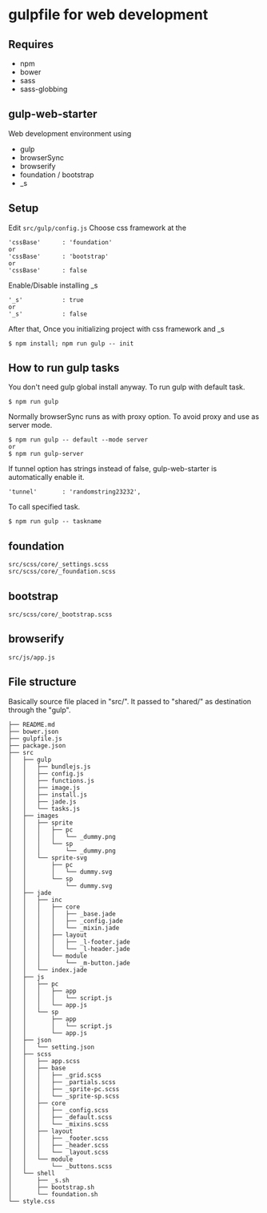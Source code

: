 # gulpfile for web development
## Requires
* npm
* bower
* sass
* sass-globbing


## gulp-web-starter
Web development environment using
* gulp
* browserSync
* browserify
* foundation / bootstrap
* _s


## Setup
Edit `src/gulp/config.js`
Choose css framework at the

    'cssBase'      : 'foundation'
    or
    'cssBase'      : 'bootstrap'
    or
    'cssBase'      : false

Enable/Disable installing _s

    '_s'           : true
    or
    '_s'           : false

After that, Once you initializing project with css framework and _s

    $ npm install; npm run gulp -- init



## How to run gulp tasks
You don't need gulp global install anyway. To run gulp with default task.

    $ npm run gulp

Normally browserSync runs as with proxy option. To avoid proxy and use as server mode.

    $ npm run gulp -- default --mode server
    or
    $ npm run gulp-server

If tunnel option has strings instead of false, gulp-web-starter is automatically enable it.

    'tunnel'       : 'randomstring23232',

To call specified task.

    $ npm run gulp -- taskname


## foundation

    src/scss/core/_settings.scss
    src/scss/core/_foundation.scss


## bootstrap

    src/scss/core/_bootstrap.scss


## browserify

    src/js/app.js


## File structure
Basically source file placed in "src/". It passed to "shared/" as destination through the "gulp".

    ├── README.md
    ├── bower.json
    ├── gulpfile.js
    ├── package.json
    ├── src
    │   ├── gulp
    │   │   ├── bundlejs.js
    │   │   ├── config.js
    │   │   ├── functions.js
    │   │   ├── image.js
    │   │   ├── install.js
    │   │   ├── jade.js
    │   │   └── tasks.js
    │   ├── images
    │   │   ├── sprite
    │   │   │   ├── pc
    │   │   │   │   └── _dummy.png
    │   │   │   └── sp
    │   │   │       └── _dummy.png
    │   │   └── sprite-svg
    │   │       ├── pc
    │   │       │   └── dummy.svg
    │   │       └── sp
    │   │           └── dummy.svg
    │   ├── jade
    │   │   ├── inc
    │   │   │   ├── core
    │   │   │   │   ├── _base.jade
    │   │   │   │   ├── _config.jade
    │   │   │   │   └── _mixin.jade
    │   │   │   ├── layout
    │   │   │   │   ├── _l-footer.jade
    │   │   │   │   └── _l-header.jade
    │   │   │   └── module
    │   │   │       └── _m-button.jade
    │   │   └── index.jade
    │   ├── js
    │   │   ├── pc
    │   │   │   ├── app
    │   │   │   │   └── script.js
    │   │   │   └── app.js
    │   │   └── sp
    │   │       ├── app
    │   │       │   └── script.js
    │   │       └── app.js
    │   ├── json
    │   │   └── setting.json
    │   ├── scss
    │   │   ├── app.scss
    │   │   ├── base
    │   │   │   ├── _grid.scss
    │   │   │   ├── _partials.scss
    │   │   │   ├── _sprite-pc.scss
    │   │   │   └── _sprite-sp.scss
    │   │   ├── core
    │   │   │   ├── _config.scss
    │   │   │   ├── _default.scss
    │   │   │   └── _mixins.scss
    │   │   ├── layout
    │   │   │   ├── _footer.scss
    │   │   │   ├── _header.scss
    │   │   │   └── _layout.scss
    │   │   └── module
    │   │       └── _buttons.scss
    │   └── shell
    │       ├── _s.sh
    │       ├── bootstrap.sh
    │       └── foundation.sh
    └── style.css

